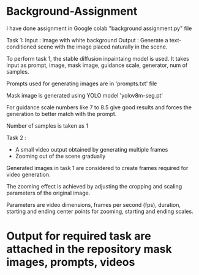 # Background-Assignment

I have done assignment in Google colab "background assignment.py" file

Task 1: 
Input : Image with white background
Output : Generate a text-conditioned scene with the image placed naturally in the scene.

To perform task 1, the stable diffusion inpaintaing model is used. It takes input as prompt, image, mask image, guidance scale, generator, num of samples.

Prompts used for generating images are in 'prompts.txt' file

Mask image is generated using YOLO model 'yolov8m-seg.pt'

For guidance scale numbers like 7 to 8.5 give good results and forces the generation to better match with the prompt.

Number of samples is taken as 1

Task 2 :
* A small video output obtained by generating multiple frames
* Zooming out of the scene gradually

Generated images in task 1 are considered to create frames required for video generation.

The zooming effect is achieved by adjusting the cropping and scaling parameters of the original image.

Parameters are video dimensions, frames per second (fps), duration, starting and ending center points for zooming, starting and ending scales.

# Output for required task are attached in the repository mask images, prompts, videos
